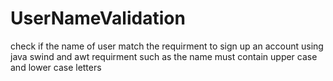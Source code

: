# UserNameValidation
 check if the name of user match the requirment to sign up an account using java swind and awt 
requirment such as the name must contain upper case and lower case letters
